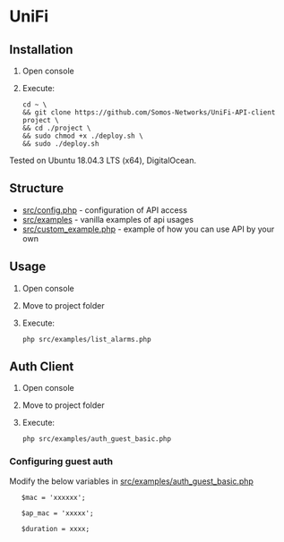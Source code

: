 # UniFi

## Installation

1. Open console
1. Execute:

       cd ~ \
       && git clone https://github.com/Somos-Networks/UniFi-API-client project \
       && cd ./project \
       && sudo chmod +x ./deploy.sh \
       && sudo ./deploy.sh

Tested on Ubuntu 18.04.3 LTS (x64), DigitalOcean.


## Structure

  * [src/config.php](src/config.php) - configuration of API access
  * [src/examples](src/examples) - vanilla examples of api usages
  * [src/custom_example.php](src/custom_example.php) - example of how you can use API by your own


## Usage

  1. Open console
  1. Move to project folder
  1. Execute:
  
         php src/examples/list_alarms.php
        
        
## Auth Client
  1. Open console
  1. Move to project folder
  1. Execute:
  
       `php src/examples/auth_guest_basic.php`
 
### Configuring guest auth

Modify the below variables in [src/examples/auth_guest_basic.php](src/examples/auth_guest_bacic.php)

       $mac = 'xxxxxx';
       
       $ap_mac = 'xxxxx';
       
       $duration = xxxx;
       
